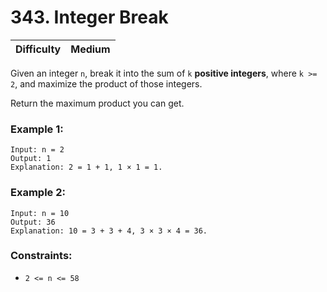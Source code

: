 # 343. Integer Break

| Difficulty | Medium |
| - | - |

Given an integer `n`, break it into the sum of `k` **positive integers**, where `k >= 2`, and maximize the product of those integers.

Return the maximum product you can get.

 

### Example 1:
```
Input: n = 2
Output: 1
Explanation: 2 = 1 + 1, 1 × 1 = 1.
```
### Example 2:
```
Input: n = 10
Output: 36
Explanation: 10 = 3 + 3 + 4, 3 × 3 × 4 = 36.
``` 

### Constraints:

- `2 <= n <= 58`